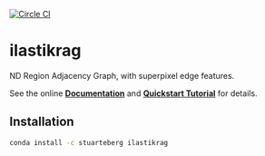 [![Circle CI](https://circleci.com/gh/stuarteberg/ilastikrag.svg?style=svg)](https://circleci.com/gh/stuarteberg/ilastikrag)

ilastikrag
==========

ND Region Adjacency Graph, with superpixel edge features.

See the online **[Documentation][]** and **[Quickstart Tutorial][]** for details.

Installation
------------

```bash
conda install -c stuarteberg ilastikrag
```

[Documentation]: http://stuarteberg.github.io/ilastikrag
[Quickstart Tutorial]: http://stuarteberg.github.io/ilastikrag/_static/quickstart-tutorial.html
